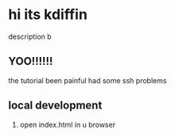 # hi its kdiffin

description b

## YOO!!!!!!

the tutorial been painful had some ssh problems

## local development

1. open index.html in u browser
